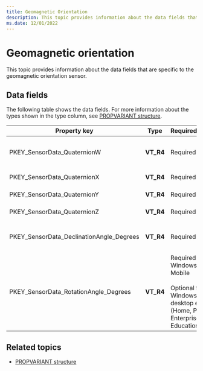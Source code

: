 ```yaml
---
title: Geomagnetic Orientation
description: This topic provides information about the data fields that are specific to the geomagnetic orientation sensor.
ms.date: 12/01/2022
---
```


# Geomagnetic orientation

This topic provides information about the data fields that are specific to the geomagnetic orientation sensor.

## Data fields

The following table shows the data fields. For more information about the types shown in the type column, see [PROPVARIANT structure](/windows/win32/api/propidlbase/ns-propidlbase-propvariant).

| Property key | Type | Required/Optional | Description/Comments |
|---|---|---|---|
| PKEY_SensorData_QuaternionW | **VT_R4** | Required | Real coefficient (as opposed to the imaginary portion of the complex number). |
| PKEY_SensorData_QuaternionX | **VT_R4** | Required | X-component of rotational axis vector. |
| PKEY_SensorData_QuaternionY | **VT_R4** | Required | Y-component of rotational axis vector. |
| PKEY_SensorData_QuaternionZ | **VT_R4** | Required | Z-component of rotational axis vector. |
| PKEY_SensorData_DeclinationAngle_Degrees | **VT_R4** | Required | Declination angle. If not supported, the class extension will compute this value. |
| PKEY_SensorData_RotationAngle_Degrees | **VT_R4** | Required for Windows 10 Mobile</br></br>Optional for Windows 10 for desktop editions (Home, Pro, Enterprise, and Education) | Rotation angle, in degrees.</br></br>Drivers that expose a Device Orientation sensor should use this property key for threshold keys. |

## Related topics

- [PROPVARIANT structure](/windows/win32/api/propidlbase/ns-propidlbase-propvariant)

